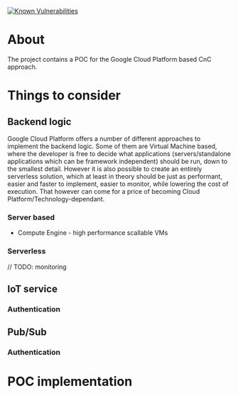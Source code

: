 [![Known Vulnerabilities](https://snyk.io/test/github/kamiljano/CloudDoorThesis/badge.svg?targetFile=/poc/gcp/CloudDoorRegistrationFunction/package.json)](https://snyk.io/test/github/kamiljano/CloudDoorThesis)

# About

The project contains a POC for the Google Cloud Platform based CnC approach.

# Things to consider

## Backend logic

Google Cloud Platform offers a number of different approaches to implement the backend logic.
Some of them are Virtual Machine based, where the developer is free to decide what applications 
(servers/standalone applications which can be framework independent) should be run, down to the 
smallest detail. However it is also possible to create an entirely serverless solution, which at least
in theory should be just as performant, easier and faster to implement, easier to monitor, while lowering
the cost of execution. That however can come for a price of becoming Cloud Platform/Technology-dependant. 

### Server based

* Compute Engine - high performance scallable VMs

### Serverless 

// TODO: monitoring

## IoT service

### Authentication

## Pub/Sub

### Authentication

# POC implementation